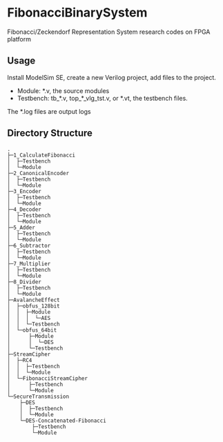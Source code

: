 FibonacciBinarySystem
=====================
Fibonacci/Zeckendorf Representation System research codes on FPGA platform

## Usage
Install ModelSim SE, create a new Verilog project, add files to the project.

* Module: \*.v, the source modules
* Testbench: tb_\*.v, top_\*_vlg_tst.v, or \*.vt, the testbench files.

The *.log files are output logs

## Directory Structure 
    .
    ├─1_CalculateFibonacci
    │  ├─Testbench
    │  └─Module
    ├─2_CanonicalEncoder
    │  ├─Testbench
    │  └─Module
    ├─3_Encoder
    │  ├─Testbench
    │  └─Module
    ├─4_Decoder
    │  ├─Testbench
    │  └─Module
    ├─5_Adder
    │  ├─Testbench
    │  └─Module
    ├─6_Subtractor
    │  ├─Testbench
    │  └─Module
    ├─7_Multiplier
    │  ├─Testbench
    │  └─Module
    ├─8_Divider
    │  ├─Testbench
    │  └─Module
    ├─AvalancheEffect
    │  ├─obfus_128bit
    │  │  ├─Module
    │  │  │  └─AES
    │  │  └─Testbench
    │  └─obfus_64bit
    │      ├─Module
    │      │  └─DES
    │      └─Testbench
    ├─StreamCipher
    │  ├─RC4
    │  │  ├─Testbench
    │  │  └─Module
    │  └─FibonacciStreamCipher
    │      ├─Testbench
    │      └─Module
    └─SecureTransmission
        ├─DES
        │  ├─Testbench
        │  └─Module
        └─DES-Concatenated-Fibonacci
            ├─Testbench
            └─Module

